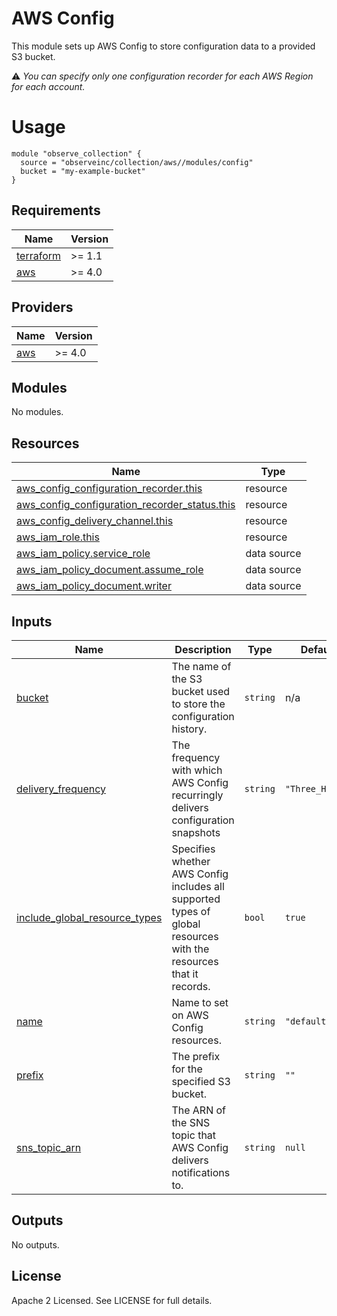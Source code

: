 # AWS Config

This module sets up AWS Config to store configuration data to a provided S3 bucket.

⚠️ _You can specify only one configuration recorder for each AWS Region for each account._

# Usage

```
module "observe_collection" {
  source = "observeinc/collection/aws//modules/config"
  bucket = "my-example-bucket"
}
```

<!-- BEGINNING OF PRE-COMMIT-TERRAFORM DOCS HOOK -->
## Requirements

| Name | Version |
|------|---------|
| <a name="requirement_terraform"></a> [terraform](#requirement\_terraform) | >= 1.1 |
| <a name="requirement_aws"></a> [aws](#requirement\_aws) | >= 4.0 |

## Providers

| Name | Version |
|------|---------|
| <a name="provider_aws"></a> [aws](#provider\_aws) | >= 4.0 |

## Modules

No modules.

## Resources

| Name | Type |
|------|------|
| [aws_config_configuration_recorder.this](https://registry.terraform.io/providers/hashicorp/aws/latest/docs/resources/config_configuration_recorder) | resource |
| [aws_config_configuration_recorder_status.this](https://registry.terraform.io/providers/hashicorp/aws/latest/docs/resources/config_configuration_recorder_status) | resource |
| [aws_config_delivery_channel.this](https://registry.terraform.io/providers/hashicorp/aws/latest/docs/resources/config_delivery_channel) | resource |
| [aws_iam_role.this](https://registry.terraform.io/providers/hashicorp/aws/latest/docs/resources/iam_role) | resource |
| [aws_iam_policy.service_role](https://registry.terraform.io/providers/hashicorp/aws/latest/docs/data-sources/iam_policy) | data source |
| [aws_iam_policy_document.assume_role](https://registry.terraform.io/providers/hashicorp/aws/latest/docs/data-sources/iam_policy_document) | data source |
| [aws_iam_policy_document.writer](https://registry.terraform.io/providers/hashicorp/aws/latest/docs/data-sources/iam_policy_document) | data source |

## Inputs

| Name | Description | Type | Default | Required |
|------|-------------|------|---------|:--------:|
| <a name="input_bucket"></a> [bucket](#input\_bucket) | The name of the S3 bucket used to store the configuration history. | `string` | n/a | yes |
| <a name="input_delivery_frequency"></a> [delivery\_frequency](#input\_delivery\_frequency) | The frequency with which AWS Config recurringly delivers configuration snapshots | `string` | `"Three_Hours"` | no |
| <a name="input_include_global_resource_types"></a> [include\_global\_resource\_types](#input\_include\_global\_resource\_types) | Specifies whether AWS Config includes all supported types of global<br>resources with the resources that it records. | `bool` | `true` | no |
| <a name="input_name"></a> [name](#input\_name) | Name to set on AWS Config resources. | `string` | `"default"` | no |
| <a name="input_prefix"></a> [prefix](#input\_prefix) | The prefix for the specified S3 bucket. | `string` | `""` | no |
| <a name="input_sns_topic_arn"></a> [sns\_topic\_arn](#input\_sns\_topic\_arn) | The ARN of the SNS topic that AWS Config delivers notifications to. | `string` | `null` | no |

## Outputs

No outputs.
<!-- END OF PRE-COMMIT-TERRAFORM DOCS HOOK -->

## License

Apache 2 Licensed. See LICENSE for full details.

